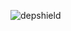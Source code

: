 ![depshield](https://ci.dev.depshield.sonatype.org/badges/depshield-ci/ci-project-2/depshield.svg)<!-- ![depshield](https://staging.depshield.sonatype.org/badges/depshield-ci/ci-project-2/depshield.svg) -->
